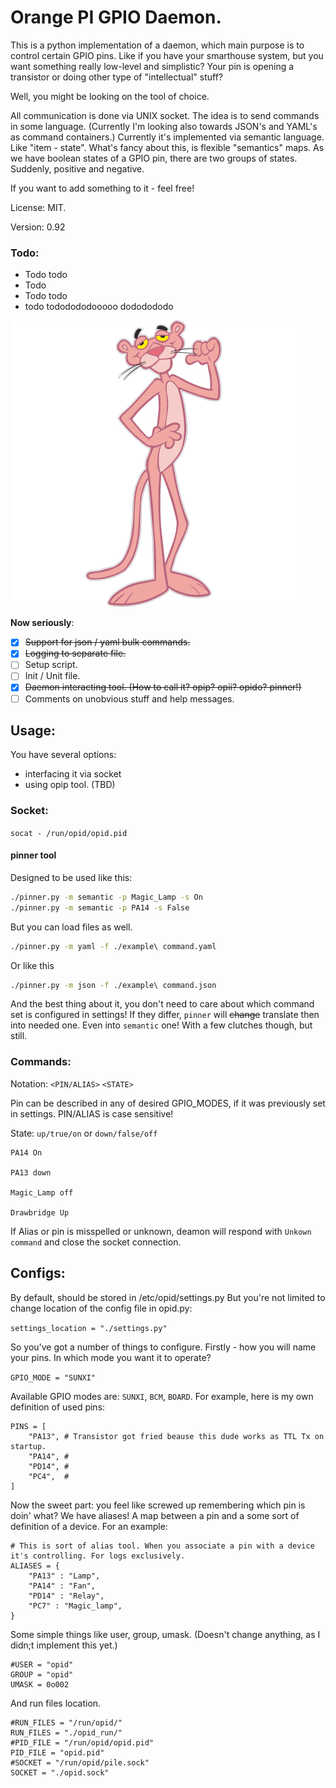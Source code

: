 # Orange PI GPIO Daemon. 

This is a python implementation of a daemon, which main purpose is 
to control certain GPIO pins. 
Like if you have your smarthouse system, but you want 
something really low-level and simplistic? Your pin is opening a 
transistor or doing other type of "intellectual" stuff? 

Well, you might be looking on the tool of choice. 

All communication is done via UNIX socket. The idea is to send commands
in some language. (Currently I'm looking also towards JSON's and YAML's 
as command containers.) Currently it's implemented via 
semantic language. Like "item - state". 
What's fancy about this, is flexible "semantics" maps. As we 
have boolean states of a GPIO pin, there are two groups of states. 
Suddenly, positive and negative. 



If you want to add something to it - feel free! 

License: MIT. 

Version: 0.92

### Todo: 
 * Todo todo
 * Todo 
 * Todo todo
 * todo tododododooooo dododododo
 
 ![Pink Panther ](./pink-panther.png)

 **Now seriously**: 
 * [X] ~~Support for json / yaml bulk commands.~~
 * [X] ~~Logging to separate file.~~ 
 * [ ] Setup script. 
 * [ ] Init / Unit file. 
 * [X] ~~Daemon interacting tool. (How to call it? opip? opii? opido? pinner!)~~
 * [ ] Comments on unobvious stuff and help messages. 
 
## Usage: 

You have several options: 
* interfacing it via socket
* using opip tool. (TBD)

### Socket: 

`socat - /run/opid/opid.pid`

#### pinner tool

Designed to be used like this: 
```bash
./pinner.py -m semantic -p Magic_Lamp -s On
./pinner.py -m semantic -p PA14 -s False
```
But you can load files as well. 
```bash
./pinner.py -m yaml -f ./example\ command.yaml
```
Or like this
```bash
./pinner.py -m json -f ./example\ command.json
```

And the best thing about it, you don't need to care about which 
command set is configured in settings! If they differ, `pinner`
will ~~change~~ translate then into needed one. Even into `semantic` one!
With a few clutches though, but still. 

### Commands:


Notation: `<PIN/ALIAS>` `<STATE>`

Pin can be described in any of desired GPIO_MODES, 
if it was previously set in settings.
PIN/ALIAS is case sensitive!

State: `up/true/on` or `down/false/off`

```
PA14 On

PA13 down

Magic_Lamp off

Drawbridge Up
```
If Alias or pin is misspelled or unknown, deamon will respond with `Unkown command`
and close the socket connection. 
## Configs: 
By default, should be stored in /etc/opid/settings.py
But you're not limited to change location of the config file 
in opid.py:

`settings_location = "./settings.py"`

So you've got a number of things to configure. 
Firstly - how you will name your pins. 
In which mode you want it to operate? 

```GPIO_MODE = "SUNXI"```

Available GPIO modes are: `SUNXI`, `BCM`, `BOARD`.
For example, here is my own definition of used pins:
 
```
PINS = [
    "PA13", # Transistor got fried beause this dude works as TTL Tx on startup.
    "PA14", #
    "PD14", #
    "PC4",  #
]
```

Now the sweet part: you feel like screwed up remembering 
which pin is doin' what? We have aliases! A map between a pin and a 
some sort of definition of a device. For an example:   

```
# This is sort of alias tool. When you associate a pin with a device it's controlling. For logs exclusively.
ALIASES = {
    "PA13" : "Lamp",
    "PA14" : "Fan",
    "PD14" : "Relay",
    "PC7" : "Magic_lamp",
}
```
Some simple things like user, group, umask. (Doesn't change anything, 
as I didn;t implement this yet.)
```
#USER = "opid"
GROUP = "opid"
UMASK = 0o002

```

And run files location. 
```
#RUN_FILES = "/run/opid/"
RUN_FILES = "./opid_run/"
#PID_FILE = "/run/opid/opid.pid"
PID_FILE = "opid.pid"
#SOCKET = "/run/opid/pile.sock"
SOCKET = "./opid.sock"
```
